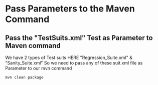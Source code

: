 # Pass Parameters to the Maven Command

##  Pass the "TestSuits.xml" Test as Parameter to Maven command
We have 2 types of Test suits HERE "Regression_Suite.xml" & "Sanity_Suite.xml"
So we need to pass any of these suit.xml file as Parameter to our mvn command
```
mvn clean package
```

